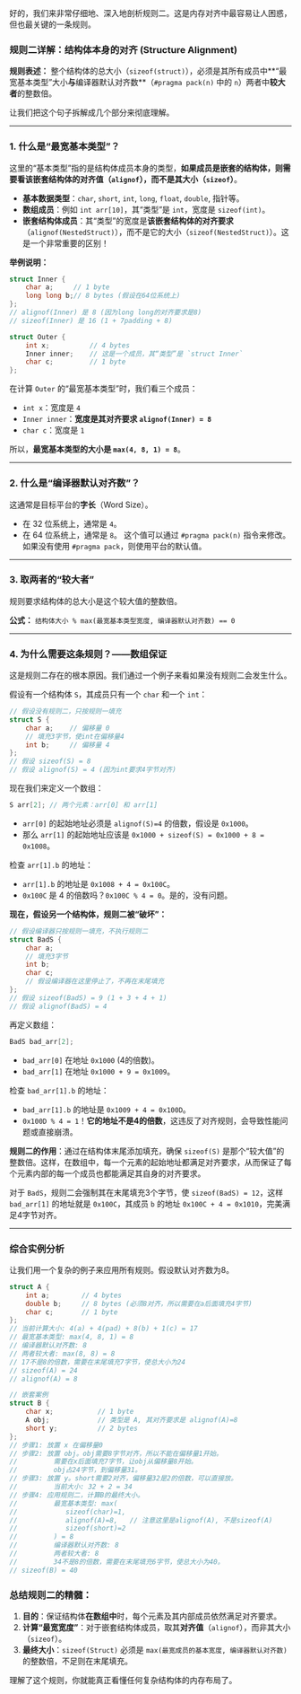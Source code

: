 好的，我们来非常仔细地、深入地剖析规则二。这是内存对齐中最容易让人困惑，但也最关键的一条规则。

### 规则二详解：结构体本身的对齐 (Structure Alignment)

**规则表述：**
整个结构体的总大小（`sizeof(struct)`），必须是其所有成员中**“最宽基本类型”大小**与**编译器默认对齐数**（`#pragma pack(n)` 中的 `n`）两者中**较大者**的整数倍。

让我们把这个句子拆解成几个部分来彻底理解。

---

### 1. 什么是“最宽基本类型”？

这里的“基本类型”指的是结构体成员本身的类型，**如果成员是嵌套的结构体，则需要看该嵌套结构体的对齐值（`alignof`），而不是其大小（`sizeof`）**。

*   **基本数据类型**：`char`, `short`, `int`, `long`, `float`, `double`, 指针等。
*   **数组成员**：例如 `int arr[10]`，其“类型”是 `int`，宽度是 `sizeof(int)`。
*   **嵌套结构体成员**：其“类型”的宽度是**该嵌套结构体的对齐要求**（`alignof(NestedStruct)`），而不是它的大小（`sizeof(NestedStruct)`）。这是一个非常重要的区别！

**举例说明：**
```cpp
struct Inner {
    char a;     // 1 byte
    long long b;// 8 bytes (假设在64位系统上)
}; 
// alignof(Inner) 是 8 (因为long long的对齐要求是8)
// sizeof(Inner) 是 16 (1 + 7padding + 8)

struct Outer {
    int x;          // 4 bytes
    Inner inner;    // 这是一个成员，其“类型”是 `struct Inner`
    char c;         // 1 byte
};
```
在计算 `Outer` 的“最宽基本类型”时，我们看三个成员：
*   `int x`：宽度是 `4`
*   `Inner inner`：**宽度是其对齐要求 `alignof(Inner) = 8`**
*   `char c`：宽度是 `1`

所以，**最宽基本类型的大小是 `max(4, 8, 1) = 8`**。

---

### 2. 什么是“编译器默认对齐数”？

这通常是目标平台的**字长**（Word Size）。
*   在 32 位系统上，通常是 `4`。
*   在 64 位系统上，通常是 `8`。
这个值可以通过 `#pragma pack(n)` 指令来修改。如果没有使用 `#pragma pack`，则使用平台的默认值。

---

### 3. 取两者的“较大者”

规则要求结构体的总大小是这个较大值的整数倍。

**公式：**
`结构体大小 % max(最宽基本类型宽度, 编译器默认对齐数) == 0`

---

### 4. 为什么需要这条规则？——数组保证

这是规则二存在的根本原因。我们通过一个例子来看如果没有规则二会发生什么。

假设有一个结构体 `S`，其成员只有一个 `char` 和一个 `int`：
```cpp
// 假设没有规则二，只按规则一填充
struct S {
    char a;    // 偏移量 0
    // 填充3字节，使int在偏移量4
    int b;     // 偏移量 4
};
// 假设 sizeof(S) = 8
// 假设 alignof(S) = 4 (因为int要求4字节对齐)
```

现在我们来定义一个数组：
```cpp
S arr[2]; // 两个元素：arr[0] 和 arr[1]
```
*   `arr[0]` 的起始地址必须是 `alignof(S)=4` 的倍数，假设是 `0x1000`。
*   那么 `arr[1]` 的起始地址应该是 `0x1000 + sizeof(S) = 0x1000 + 8 = 0x1008`。

检查 `arr[1].b` 的地址：
*   `arr[1].b` 的地址是 `0x1008 + 4 = 0x100C`。
*   `0x100C` 是 4 的倍数吗？`0x100C % 4 = 0`。是的，没有问题。

**现在，假设另一个结构体，规则二被“破坏”：**
```cpp
// 假设编译器只按规则一填充，不执行规则二
struct BadS {
    char a;
    // 填充3字节
    int b;
    char c;
    // 假设编译器在这里停止了，不再在末尾填充
};
// 假设 sizeof(BadS) = 9 (1 + 3 + 4 + 1)
// 假设 alignof(BadS) = 4
```

再定义数组：
```cpp
BadS bad_arr[2];
```
*   `bad_arr[0]` 在地址 `0x1000` (4的倍数)。
*   `bad_arr[1]` 在地址 `0x1000 + 9 = 0x1009`。

检查 `bad_arr[1].b` 的地址：
*   `bad_arr[1].b` 的地址是 `0x1009 + 4 = 0x100D`。
*   `0x100D % 4 = 1`！**它的地址不是4的倍数**，这违反了对齐规则，会导致性能问题或直接崩溃。

**规则二的作用**：通过在结构体末尾添加填充，确保 `sizeof(S)` 是那个“较大值”的整数倍。这样，在数组中，每一个元素的起始地址都满足对齐要求，从而保证了每个元素内部的每一个成员也都能满足其自身的对齐要求。

对于 `BadS`，规则二会强制其在末尾填充3个字节，使 `sizeof(BadS) = 12`，这样 `bad_arr[1]` 的地址就是 `0x100C`，其成员 `b` 的地址 `0x100C + 4 = 0x1010`，完美满足4字节对齐。

---

### 综合实例分析

让我们用一个复杂的例子来应用所有规则。假设默认对齐数为8。

```cpp
struct A {
    int a;        // 4 bytes
    double b;     // 8 bytes (必须8对齐，所以需要在a后面填充4字节)
    char c;       // 1 byte
}; 
// 当前计算大小: 4(a) + 4(pad) + 8(b) + 1(c) = 17
// 最宽基本类型: max(4, 8, 1) = 8
// 编译器默认对齐数: 8
// 两者较大者: max(8, 8) = 8
// 17不是8的倍数，需要在末尾填充7字节，使总大小为24
// sizeof(A) = 24
// alignof(A) = 8

// 嵌套案例
struct B {
    char x;           // 1 byte
    A obj;            // 类型是 A, 其对齐要求是 alignof(A)=8
    short y;          // 2 bytes
};
// 步骤1: 放置 x 在偏移量0
// 步骤2: 放置 obj。obj需要8字节对齐，所以不能在偏移量1开始。
//         需要在x后面填充7字节，让obj从偏移量8开始。
//         obj占24字节，到偏移量31。
// 步骤3: 放置 y。short需要2对齐，偏移量32是2的倍数，可以直接放。
//         当前大小: 32 + 2 = 34
// 步骤4: 应用规则二，计算B的最终大小。
//         最宽基本类型: max( 
//            sizeof(char)=1, 
//            alignof(A)=8,   // 注意这里是alignof(A), 不是sizeof(A)
//            sizeof(short)=2 
//         ) = 8
//         编译器默认对齐数: 8
//         两者较大者: 8
//         34不是8的倍数，需要在末尾填充6字节，使总大小为40。
// sizeof(B) = 40
```

### 总结规则二的精髓：

1.  **目的**：保证结构体**在数组中**时，每个元素及其内部成员依然满足对齐要求。
2.  **计算“最宽宽度”**：对于嵌套结构体成员，取其**对齐值**（`alignof`），而非其大小（`sizeof`）。
3.  **最终大小**：`sizeof(Struct)` 必须是 `max(最宽成员的基本宽度, 编译器默认对齐数)` 的整数倍，不足则在末尾填充。

理解了这个规则，你就能真正看懂任何复杂结构体的内存布局了。